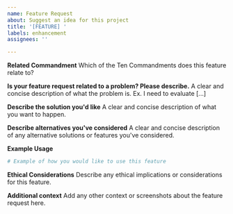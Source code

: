 ```yaml
---
name: Feature Request
about: Suggest an idea for this project
title: '[FEATURE] '
labels: enhancement
assignees: ''

---
```


**Related Commandment**
Which of the Ten Commandments does this feature relate to?

**Is your feature request related to a problem? Please describe.**
A clear and concise description of what the problem is. Ex. I need to evaluate [...]

**Describe the solution you'd like**
A clear and concise description of what you want to happen.

**Describe alternatives you've considered**
A clear and concise description of any alternative solutions or features you've considered.

**Example Usage**
```python
# Example of how you would like to use this feature
```

**Ethical Considerations**
Describe any ethical implications or considerations for this feature.

**Additional context**
Add any other context or screenshots about the feature request here.
